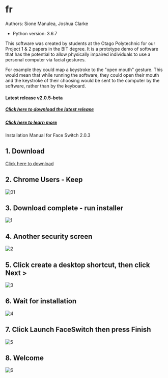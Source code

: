 # fr
Authors: Sione Manulea, Joshua Clarke
- Python version: 3.6.7

This software was created by students at the Otago Polytechnic for our Project 1 & 2 papers in the BIT degree. It is a prototype demo of software that has the potential to allow physically impaired individuals to use a personal computer via facial gestures.

For example they could map a keystroke to the "open mouth" gesture. This would mean that while running the software, they could open their mouth and the keystroke of their choosing would be sent to the computer by the software, rather than by the keyboard.

#### Latest release v2.0.5-beta
##### [Click here to download the latest release](https://github.com/accessibilitysoftwarehub/FaceSwitch2/releases/tag/v2.0.5-beta)
##### [Click here to learn more](https://github.com/accessibilitysoftwarehub/FaceSwitch2/wiki)

Installation Manual for Face Switch 2.0.3

## 1. Download
[Click here to download](https://github.com/accessibilitysoftwarehub/FaceSwitch2/releases/download/2.0.3/FaceSwitch.exe)

## 2. Chrome Users - Keep

![01](https://i.imgur.com/bN4kZ1Y.png)

## 3. Download complete - run installer

![1](https://i.imgur.com/pAT2YPU.png)

## 4. Another security screen

![2](https://i.imgur.com/zc3eQ6I.png)

## 5. Click create a desktop shortcut, then click Next >

![3](https://i.imgur.com/eGzMfOo.png)

## 6. Wait for installation

![4](https://i.imgur.com/yb1ZbHF.png)

## 7. Click Launch FaceSwitch then press Finish

![5](https://i.imgur.com/aNY7zfT.png)

## 8. Welcome

![6](https://i.imgur.com/YZgwjjd.png)
